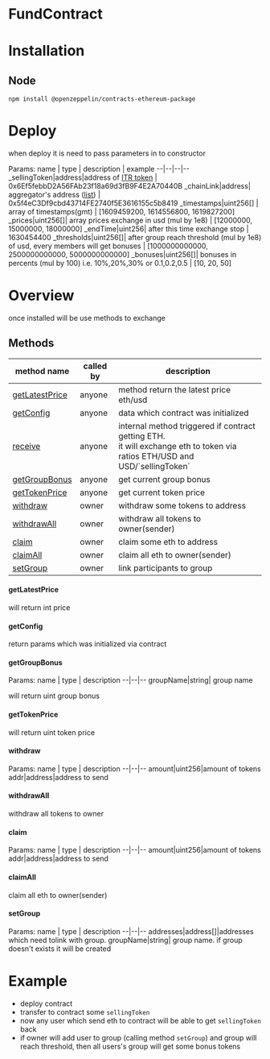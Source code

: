 # FundContract

# Installation
## Node
`npm install @openzeppelin/contracts-ethereum-package`

# Deploy
when deploy it is need to pass parameters in to constructor

Params:
name | type | description | example
--|--|--|--
_sellingToken|address|address of <a target="_blank" href="https://etherscan.io/token/0x6ef5febbd2a56fab23f18a69d3fb9f4e2a70440b">ITR token</a> | 0x6Ef5febbD2A56FAb23f18a69d3fB9F4E2A70440B
_chainLink|address| aggregator's address (<a target="_blank" href="https://docs.chain.link/docs/ethereum-addresses">list</a>) | 0x5f4eC3Df9cbd43714FE2740f5E3616155c5b8419
_timestamps|uint256[] | array of timestamps(gmt) | [1609459200, 1614556800, 1619827200]
_prices|uint256[]| array prices exchange in usd (mul by 1e8) | [12000000, 15000000, 18000000]
_endTime|uint256| after this time exchange stop | 1630454400
_thresholds|uint256[]| after group reach threshold (mul by 1e8) of usd, every members will get bonuses | [1000000000000, 2500000000000, 5000000000000]
_bonuses|uint256[]| bonuses in percents (mul by 100) i.e. 10%,20%,30%   or 0.1,0.2,0.5  | [10, 20, 50]

# Overview
once installed will be use methods to exchange

## Methods

<table>
<thead>
	<tr>
		<th>method name</th>
		<th>called by</th>
		<th>description</th>
	</tr>
</thead>
<tbody>
    <tr>
		<td><a href="#getlatestprice">getLatestPrice</a></td>
		<td>anyone</td>
		<td>method return the latest price eth/usd</td>
	</tr>
	<tr>
		<td><a href="#getconfig">getConfig</a></td>
		<td>anyone</td>
		<td>data which contract was initialized</td>
	</tr>
	<tr>
		<td><a href="#receive">receive</a></td>
		<td>anyone</td>
		<td>internal method triggered if contract getting ETH.<br> it will exchange eth to token via ratios ETH/USD and USD/`sellingToken`</td>
	</tr>
	<tr>
		<td><a href="#getgroupbonus">getGroupBonus</a></td>
		<td>anyone</td>
		<td>get current group bonus</td>
	</tr>
    <tr>
		<td><a href="#gettokenprice">getTokenPrice</a></td>
		<td>anyone</td>
		<td>get current token price</td>
	</tr>
    <tr>
		<td><a href="#withdraw">withdraw</a></td>
		<td>owner</td>
		<td>withdraw some tokens to address</td>
	</tr>
	<tr>
		<td><a href="#withdrawall">withdrawAll</a></td>
		<td>owner</td>
		<td>withdraw all tokens to owner(sender)</td>
	</tr>
	<tr>
		<td><a href="#claim">claim</a></td>
		<td>owner</td>
		<td>claim some eth to address</td>
	</tr>
	<tr>
		<td><a href="#claimall">claimAll</a></td>
		<td>owner</td>
		<td>claim all eth to owner(sender)</td>
	</tr>
	<tr>
		<td><a href="#setgroup">setGroup</a></td>
		<td>owner</td>
		<td>link participants to group</td>
	</tr>
</tbody>
</table>


#### getLatestPrice

will return int price

#### getConfig

return params which was initialized via contract

#### getGroupBonus

Params:
name  | type | description
--|--|--
groupName|string| group name

will return uint group bonus

#### getTokenPrice

will return uint token price

#### withdraw
Params:
name  | type | description
--|--|--
amount|uint256|amount of tokens
addr|address|address to send

#### withdrawAll

withdraw all tokens to owner

#### claim
Params:
name  | type | description
--|--|--
amount|uint256|amount of tokens
addr|address|address to send


#### claimAll

claim all eth to owner(sender)

#### setGroup
Params:
name  | type | description
--|--|--
addresses|address[]|addresses which need tolink with group.
groupName|string| group name.  if group doesn't exists it will be created

# Example

* deploy contract
* transfer to contract some `sellingToken`
* now any user which send eth to contract will be able to get `sellingToken` back
* if owner will add user to group (calling method `setGroup`) and group will reach threshold, then all users's group will get some bonus tokens
